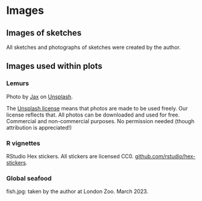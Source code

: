 # Images

## Images of sketches

All sketches and photographs of sketches were created by the author.

## Images used within plots

### Lemurs

Photo by [Jax](https://unsplash.com/@lysrix) on [Unsplash](https://unsplash.com/photos/red-and-white-rodent-h5xrh3CNT-k).

The [Unsplash license](https://unsplash.com/license) means that photos are made to be used freely. Our license reflects that. All photos can be downloaded and used for free. Commercial and non-commercial purposes. No permission needed (though attribution is appreciated!)

### R vignettes

RStudio Hex stickers. All stickers are licensed CC0. [github.com/rstudio/hex-stickers](https://github.com/rstudio/hex-stickers).

### Global seafood

fish.jpg: taken by the author at London Zoo. March 2023. 



